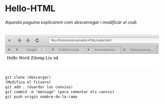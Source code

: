 # Hello-HTML
###### Aquesta paguina explicarem com descarregar i modificar el codi.
![imagen](aaa.png)
```
git clone (descargar)
(Modifica el fitxero)
git add . (Guardar los canvios)
git commid -m "mensage" (para comentar els canvis)
git push origin nombre-de-la-rama
```
